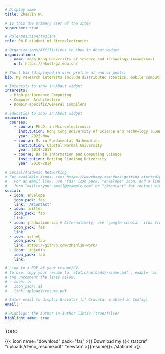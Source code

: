 ```yaml
---
# Display name
title: Zhenlin Wu

# Is this the primary user of the site?
superuser: true

# Role/position/tagline
role: Ph.D student of Microelectronics

# Organizations/Affiliations to show in About widget
organizations:
  - name: Hong Kong University of Science and Technology (Guangzhou)
    url: https://hkust-gz.edu.cn/

# Short bio (displayed in user profile at end of posts)
bio: My research interests include distributed robotics, mobile computing and programmable matter.

# Interests to show in About widget
interests:
  - High-performance Computing
  - Computer Architecture
  - Domain-specific/General Compilers

# Education to show in About widget
education:
  courses:
    - course: Ph.D. in Microelectronics
      institution: Hong Kong University of Science and Technology (Guangzhou)
      year: 2022-Now
    - course: Ms in Fundamental Mathematics
      institution: Capital Normal University
      year: 2014-2017
    - course: Bs in Information and Computing Science
      institution: Beijing Jiaotong University
      year: 2010-2014

# Social/Academic Networking
# For available icons, see: https://wowchemy.com/docs/getting-started/page-builder/#icons
#   For an email link, use "fas" icon pack, "envelope" icon, and a link in the
#   form "mailto:your-email@example.com" or "/#contact" for contact widget.
social:
  - icon: envelope
    icon_pack: fas
    link: '/#contact'
  - icon: twitter
    icon_pack: fab
    link: 
  - icon: graduation-cap # Alternatively, use `google-scholar` icon from `ai` icon pack
    icon_pack: fas
    link: 
  - icon: github
    icon_pack: fab
    link: https://github.com/zhenlin-work/
  - icon: linkedin
    icon_pack: fab
    link: 

# Link to a PDF of your resume/CV.
# To use: copy your resume to `static/uploads/resume.pdf`, enable `ai` icons in `params.toml`,
# and uncomment the lines below.
# - icon: cv
#   icon_pack: ai
#   link: uploads/resume.pdf

# Enter email to display Gravatar (if Gravatar enabled in Config)
email: ''

# Highlight the author in author lists? (true/false)
highlight_name: true
---
```


TODO.

{{< icon name="download" pack="fas" >}} Download my {{< staticref "uploads/demo_resume.pdf" "newtab" >}}resumé{{< /staticref >}}.
